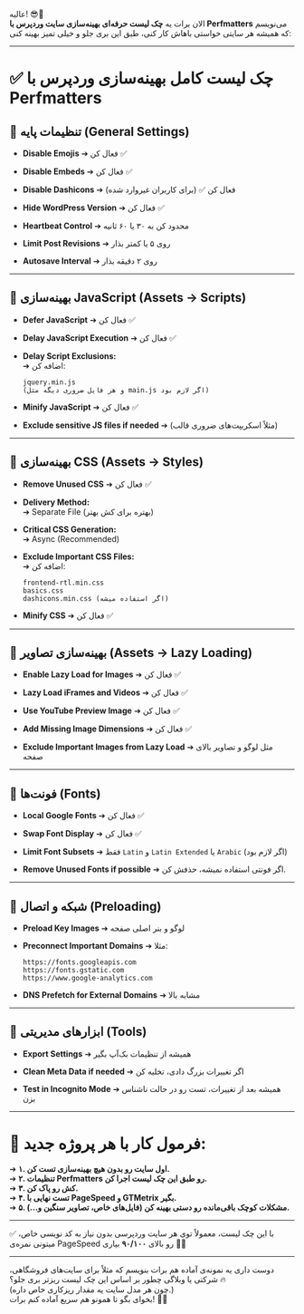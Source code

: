 

عالیه! 😎👏  
الان برات یه **چک لیست حرفه‌ای بهینه‌سازی سایت وردپرس با Perfmatters** می‌نویسم که همیشه هر سایتی خواستی باهاش کار کنی، طبق این بری جلو و خیلی تمیز بهینه کنی:

---

# ✅ چک لیست کامل بهینه‌سازی وردپرس با Perfmatters

## 🔹 تنظیمات پایه (General Settings)

-  **Disable Emojis** ➔ فعال کن ✅
    
-  **Disable Embeds** ➔ فعال کن ✅
    
-  **Disable Dashicons** ➔ فعال کن ✅ (برای کاربران غیروارد شده)
    
-  **Hide WordPress Version** ➔ فعال کن ✅
    
-  **Heartbeat Control** ➔ محدود کن به ۳۰ یا ۶۰ ثانیه
    
-  **Limit Post Revisions** ➔ روی ۵ یا کمتر بذار
    
-  **Autosave Interval** ➔ روی ۲ دقیقه بذار
    

---

## 🔹 بهینه‌سازی JavaScript (Assets → Scripts)

-  **Defer JavaScript** ➔ فعال کن ✅
    
-  **Delay JavaScript Execution** ➔ فعال کن ✅
    
-  **Delay Script Exclusions:**  
    ➔ اضافه کن:
    
    ```plaintext
    jquery.min.js
    (و هر فایل ضروری دیگه مثل main.js اگر لازم بود)
    ```
    
-  **Minify JavaScript** ➔ فعال کن ✅
    
-  **Exclude sensitive JS files if needed** ➔ (مثلاً اسکریپت‌های ضروری قالب)
    

---

## 🔹 بهینه‌سازی CSS (Assets → Styles)

-  **Remove Unused CSS** ➔ فعال کن ✅
    
-  **Delivery Method:**  
    ➔ Separate File (بهتره برای کش بهتر)
    
-  **Critical CSS Generation:**  
    ➔ Async (Recommended)
    
-  **Exclude Important CSS Files:**  
    ➔ اضافه کن:
    
    ```plaintext
    frontend-rtl.min.css
    basics.css
    dashicons.min.css (اگر استفاده میشه)
    ```
    
-  **Minify CSS** ➔ فعال کن ✅
    

---

## 🔹 بهینه‌سازی تصاویر (Assets → Lazy Loading)

-  **Enable Lazy Load for Images** ➔ فعال کن ✅
    
-  **Lazy Load iFrames and Videos** ➔ فعال کن ✅
    
-  **Use YouTube Preview Image** ➔ فعال کن ✅
    
-  **Add Missing Image Dimensions** ➔ فعال کن ✅
    
-  **Exclude Important Images from Lazy Load** ➔ مثل لوگو و تصاویر بالای صفحه
    

---

## 🔹 فونت‌ها (Fonts)

-  **Local Google Fonts** ➔ فعال کن ✅
    
-  **Swap Font Display** ➔ فعال کن ✅
    
-  **Limit Font Subsets** ➔ فقط `Latin` و `Latin Extended` یا `Arabic` (اگر لازم بود)
    
-  **Remove Unused Fonts if possible** ➔ اگر فونتی استفاده نمیشه، حذفش کن.
    

---

## 🔹 شبکه و اتصال (Preloading)

-  **Preload Key Images** ➔ لوگو و بنر اصلی صفحه
    
-  **Preconnect Important Domains** ➔ مثلا:
    
    ```plaintext
    https://fonts.googleapis.com
    https://fonts.gstatic.com
    https://www.google-analytics.com
    ```
    
-  **DNS Prefetch for External Domains** ➔ مشابه بالا
    

---

## 🔹 ابزارهای مدیریتی (Tools)

-  **Export Settings** ➔ همیشه از تنظیمات بک‌آپ بگیر
    
-  **Clean Meta Data if needed** ➔ اگر تغییرات بزرگ دادی، تخلیه کن
    
-  **Test in Incognito Mode** ➔ همیشه بعد از تغییرات، تست رو در حالت ناشناس بزن
    

---

# 🎯 فرمول کار با هر پروژه جدید:

➔ **۱. اول سایت رو بدون هیچ بهینه‌سازی تست کن.**  
➔ **۲. تنظیمات Perfmatters رو طبق این چک لیست اجرا کن.**  
➔ **۳. کش رو پاک کن.**  
➔ **۴. تست نهایی با PageSpeed و GTMetrix بگیر.**  
➔ **۵. مشکلات کوچک باقی‌مانده رو دستی بهینه کن (فایل‌های خاص، تصاویر سنگین و...).**

---

✅ با این چک لیست، معمولاً توی هر سایت وردپرسی بدون نیاز به کد نویسی خاص، میتونی نمره‌ی PageSpeed رو بالای **۹۰/۱۰۰** بیاری 🚀✨

---

دوست داری یه نمونه‌ی آماده هم برات بنویسم که مثلاً برای سایت‌های فروشگاهی، شرکتی یا وبلاگی چطور بر اساس این چک لیست ریزتر بری جلو؟ 🔥  
(چون هر مدل سایت یه مقدار ریزکاری خاص داره.)  
بخوای بگو تا همونو هم سریع آماده کنم برات! 🎯💬